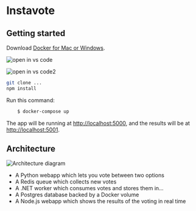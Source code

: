 Instavote
=========

Getting started
---------------

Download [Docker for Mac or Windows](https://www.docker.com).

![open in vs code](https://cloud.githubusercontent.com/assets/1487073/18072204/1a42e498-6e11-11e6-889f-3710890c6ac2.png)

![open in vs code2](github-mac:https//github.com/Microsoft/open-from-github.git)

``` bash
git clone ...
npm install
```

Run this command:

``` bash
    $ docker-compose up
```

The app will be running at [http://localhost:5000](http://localhost:5000), and the results will be at [http://localhost:5001](http://localhost:5001).

Architecture
-----

![Architecture diagram](architecture.png)

* A Python webapp which lets you vote between two options
* A Redis queue which collects new votes
* A .NET worker which consumes votes and stores them in…
* A Postgres database backed by a Docker volume
* A Node.js webapp which shows the results of the voting in real time


